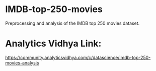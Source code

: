 # IMDB-top-250-movies
Preprocessing and analysis of the IMDB top 250 movies dataset.

# Analytics Vidhya Link:
https://community.analyticsvidhya.com/c/datascience/imdb-top-250-movies-analysis
